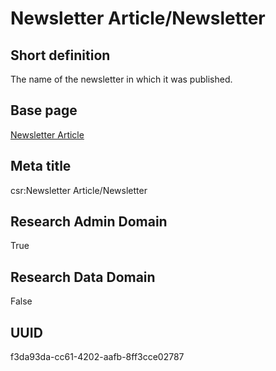 # Newsletter Article/Newsletter
## Short definition
The name of the newsletter in which it was published.
## Base page
[Newsletter Article](../../Objects/Newsletter%20Article.md)
## Meta title
csr:Newsletter Article/Newsletter
## Research Admin Domain
True
## Research Data Domain
False
## UUID
f3da93da-cc61-4202-aafb-8ff3cce02787
